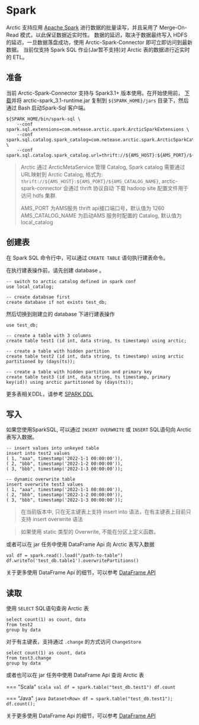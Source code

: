 # Spark

Arctic 支持应用 [Apache Spark](https://spark.apache.org/) 进行数据的批量读写，并且采用了 Merge-On-Read 模式，以此保证数据近实时性。 数据的延迟，取决于数据最终写入 HDFS
的延迟，一旦数据落盘成功，使用 Arctic-Spark-Connector 即可立即访问到最新数据。 当前仅支持 Spark SQL 作业(Jar暂不支持)对 Arctic 表的数据进行近实时的 ETL。

## 准备

当前 Arctic-Spark-Connector 支持与 Spark3.1+ 版本使用。在开始使用前，
[下载](https://github.com/NetEase/arctic/releases/download/v0.3.0-rc1/arctic-spark_3.1-runtime-0.3.0.jar)并将 arctic-spark_3.1-runtime.jar 复制到
`${SPARK_HOME}/jars` 目录下，然后通过 Bash 启动Spark-Sql 客户端。

```
${SPARK_HOME/bin/spark-sql \
    --conf spark.sql.extensions=com.netease.arctic.spark.ArcticSparkExtensions \
    --conf spark.sql.catalog.spark_catalog=com.netease.arctic.spark.ArcticSparkCatalog \
    --conf spark.sql.catalog.spark_catalog.url=thrift://${AMS_HOST}:${AMS_PORT}/${AMS_CATALOG_NAME}
```

> Arctic 通过 ArcticMetaService 管理 Catalog, Spark catalog 需要通过URL映射到 Arctic Catalog, 格式为:
> `thrift://${AMS_HOST}:${AMS_PORT}/${AMS_CATALOG_NAME}`, arctic-spark-connector 会通过 thrift 协议自动
> 下载 hadoop site 配置文件用于访问 hdfs 集群.
>
> AMS_PORT 为AMS服务 thrift api接口端口号，默认值为 1260
> AMS_CATALOG_NAME 为启动AMS 服务时配置的 Catalog, 默认值为 local_catalog

## 创建表

在 Spark SQL 命令行中，可以通过 `CREATE TABLE` 语句执行建表命令。

在执行建表操作前，请先创建 database 。

```
-- switch to arctic catalog defined in spark conf
use local_catalog;

-- create databsae first 
create database if not exists test_db;
```

然后切换到刚建立的 database 下进行建表操作

```
use test_db;

-- create a table with 3 columns
create table test1 (id int, data string, ts timestamp) using arctic;

-- create a table with hidden partition
create table test2 (id int, data string, ts timestamp) using arctic partitioned by (days(ts));

-- create a table with hidden partition and primary key
create table test3 (id int, data string, ts timestamp, primary key(id)) using arctic partitioned by (days(ts));
```

更多表相关DDL，请参考 [SPARK DDL](spark-ddl.md)

## 写入

如果您使用SparkSQL, 可以通过 `INSERT OVERWRITE` 或 `INSERT` SQL语句向 Arctic 表写入数据。

```
-- insert values into unkeyed table
insert into test2 values 
( 1, "aaa", timestamp('2022-1-1 00:00:00')),
( 2, "bbb", timestamp('2022-1-2 00:00:00')),
( 3, "bbb", timestamp('2022-1-3 00:00:00'));

-- dynamic overwrite table 
insert overwrite test3 values 
( 1, "aaa", timestamp('2022-1-1 00:00:00')),
( 2, "bbb", timestamp('2022-1-2 00:00:00')),
( 3, "bbb", timestamp('2022-1-3 00:00:00'));
```

> 在当前版本中, 只在无主键表上支持 insert into 语法，在有主键表上目前只支持 insert overwrite 语法

> 如果使用 static 类型的 Overwrite, 不能在分区上定义函数。

或者可以在 jar 任务中使用 DataFrame Api 向 Arctic 表写入数据

``` 
val df = spark.read().load("/path-to-table")
df.writeTo('test_db.table1').overwritePartitions()
```

关于更多使用 DataFrame Api 的细节，可以参考 [DataFrame API](spark-ddl.md)

## 读取

使用 `SELECT` SQL语句查询 Arctic 表

``` 
select count(1) as count, data 
from test2 
group by data
```

对于有主键表，支持通过 `.change` 的方式访问 `ChangeStore`

``` 
select count(1) as count, data
from test3.change
group by data
```

或者也可以在 jar 任务中使用 DataFrame Api 查询 Arctic 表

=== "Scala"
    ```scala
    val df = spark.table("test_db.test1")
    df.count
    ```

=== "Java"
    ```java
    Dataset<Row> df = spark.table("test_db.test1");
    df.count();
    ```


关于更多使用 DataFrame Api 的细节，可以参考 [DataFrame API](spark-ddl.md)

